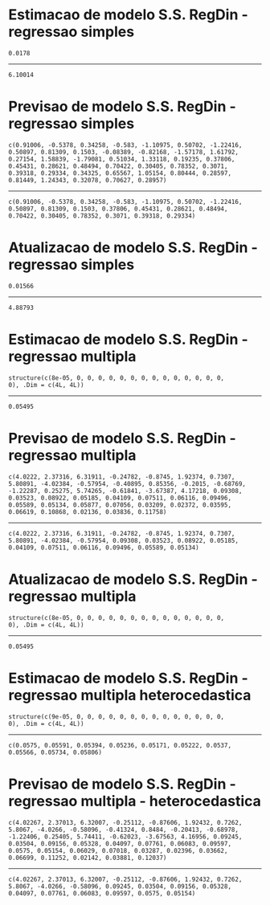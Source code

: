 # Estimacao de modelo S.S. RegDin - regressao simples

    0.0178

---

    6.10014

# Previsao de modelo S.S. RegDin - regressao simples

    c(0.91006, -0.5378, 0.34258, -0.583, -1.10975, 0.50702, -1.22416, 
    0.50897, 0.81309, 0.1503, -0.08389, -0.82168, -1.57178, 1.61792, 
    0.27154, 1.58839, -1.79081, 0.51034, 1.33118, 0.19235, 0.37806, 
    0.45431, 0.28621, 0.48494, 0.70422, 0.30405, 0.78352, 0.3071, 
    0.39318, 0.29334, 0.34325, 0.65567, 1.05154, 0.80444, 0.28597, 
    0.81449, 1.24343, 0.32078, 0.70627, 0.28957)

---

    c(0.91006, -0.5378, 0.34258, -0.583, -1.10975, 0.50702, -1.22416, 
    0.50897, 0.81309, 0.1503, 0.37806, 0.45431, 0.28621, 0.48494, 
    0.70422, 0.30405, 0.78352, 0.3071, 0.39318, 0.29334)

# Atualizacao de modelo S.S. RegDin - regressao simples

    0.01566

---

    4.88793

# Estimacao de modelo S.S. RegDin - regressao multipla

    structure(c(8e-05, 0, 0, 0, 0, 0, 0, 0, 0, 0, 0, 0, 0, 0, 0, 
    0), .Dim = c(4L, 4L))

---

    0.05495

# Previsao de modelo S.S. RegDin - regressao multipla

    c(4.0222, 2.37316, 6.31911, -0.24782, -0.8745, 1.92374, 0.7307, 
    5.80891, -4.02384, -0.57954, -0.40895, 0.85356, -0.2015, -0.68769, 
    -1.22287, 0.25275, 5.74265, -0.61841, -3.67387, 4.17218, 0.09308, 
    0.03523, 0.08922, 0.05185, 0.04109, 0.07511, 0.06116, 0.09496, 
    0.05589, 0.05134, 0.05877, 0.07056, 0.03209, 0.02372, 0.03595, 
    0.06619, 0.10868, 0.02136, 0.03836, 0.11758)

---

    c(4.0222, 2.37316, 6.31911, -0.24782, -0.8745, 1.92374, 0.7307, 
    5.80891, -4.02384, -0.57954, 0.09308, 0.03523, 0.08922, 0.05185, 
    0.04109, 0.07511, 0.06116, 0.09496, 0.05589, 0.05134)

# Atualizacao de modelo S.S. RegDin - regressao multipla

    structure(c(8e-05, 0, 0, 0, 0, 0, 0, 0, 0, 0, 0, 0, 0, 0, 0, 
    0), .Dim = c(4L, 4L))

---

    0.05495

# Estimacao de modelo S.S. RegDin - regressao multipla heterocedastica

    structure(c(9e-05, 0, 0, 0, 0, 0, 0, 0, 0, 0, 0, 0, 0, 0, 0, 
    0), .Dim = c(4L, 4L))

---

    c(0.0575, 0.05591, 0.05394, 0.05236, 0.05171, 0.05222, 0.0537, 
    0.05566, 0.05734, 0.05806)

# Previsao de modelo S.S. RegDin - regressao multipla - heterocedastica

    c(4.02267, 2.37013, 6.32007, -0.25112, -0.87606, 1.92432, 0.7262, 
    5.8067, -4.0266, -0.58096, -0.41324, 0.8484, -0.20413, -0.68978, 
    -1.22406, 0.25405, 5.74411, -0.62023, -3.67563, 4.16956, 0.09245, 
    0.03504, 0.09156, 0.05328, 0.04097, 0.07761, 0.06083, 0.09597, 
    0.0575, 0.05154, 0.06029, 0.07018, 0.03287, 0.02396, 0.03662, 
    0.06699, 0.11252, 0.02142, 0.03881, 0.12037)

---

    c(4.02267, 2.37013, 6.32007, -0.25112, -0.87606, 1.92432, 0.7262, 
    5.8067, -4.0266, -0.58096, 0.09245, 0.03504, 0.09156, 0.05328, 
    0.04097, 0.07761, 0.06083, 0.09597, 0.0575, 0.05154)

